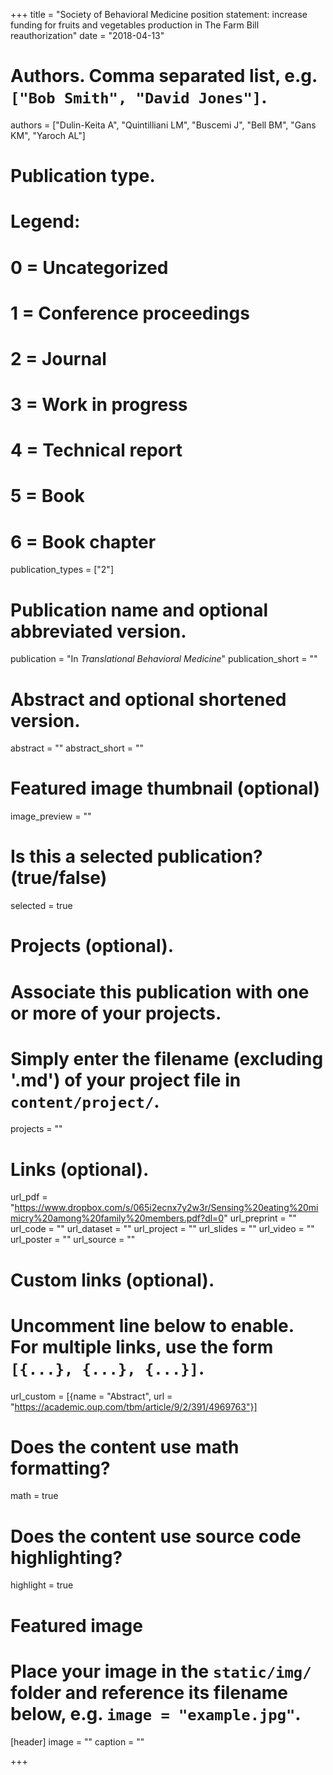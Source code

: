 +++
title = "Society of Behavioral Medicine position statement: increase funding for fruits and vegetables production in The Farm Bill reauthorization"
date = "2018-04-13"

# Authors. Comma separated list, e.g. `["Bob Smith", "David Jones"]`.
authors = ["Dulin-Keita A", "Quintilliani LM", "Buscemi J", "Bell BM", "Gans KM", "Yaroch AL"]

# Publication type.
# Legend:
# 0 = Uncategorized
# 1 = Conference proceedings
# 2 = Journal
# 3 = Work in progress
# 4 = Technical report
# 5 = Book
# 6 = Book chapter
publication_types = ["2"]

# Publication name and optional abbreviated version.
publication = "In *Translational Behavioral Medicine*"
publication_short = ""

# Abstract and optional shortened version.
abstract = ""
abstract_short = ""

# Featured image thumbnail (optional)
image_preview = ""

# Is this a selected publication? (true/false)
selected = true

# Projects (optional).
#   Associate this publication with one or more of your projects.
#   Simply enter the filename (excluding '.md') of your project file in `content/project/`.
projects = ""

# Links (optional).
url_pdf = "https://www.dropbox.com/s/065i2ecnx7y2w3r/Sensing%20eating%20mimicry%20among%20family%20members.pdf?dl=0"
url_preprint = ""
url_code = ""
url_dataset = ""
url_project = ""
url_slides = ""
url_video = ""
url_poster = ""
url_source = ""

# Custom links (optional).
#   Uncomment line below to enable. For multiple links, use the form `[{...}, {...}, {...}]`.
url_custom = [{name = "Abstract", url = "https://academic.oup.com/tbm/article/9/2/391/4969763"}]

# Does the content use math formatting?
math = true

# Does the content use source code highlighting?
highlight = true

# Featured image
# Place your image in the `static/img/` folder and reference its filename below, e.g. `image = "example.jpg"`.
[header]
image = ""
caption = ""

+++
